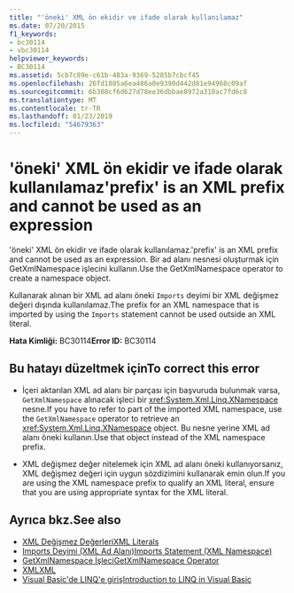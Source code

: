 ```yaml
---
title: "'öneki' XML ön ekidir ve ifade olarak kullanılamaz"
ms.date: 07/20/2015
f1_keywords:
- bc30114
- vbc30114
helpviewer_keywords:
- BC30114
ms.assetid: 5cb7c89e-c61b-483a-9369-5285b7cbcf45
ms.openlocfilehash: 26fd1805a6ea486a0e9390d442d81e94968c09af
ms.sourcegitcommit: 6b308cf6d627d78ee36dbbae8972a310ac7fd6c8
ms.translationtype: MT
ms.contentlocale: tr-TR
ms.lasthandoff: 01/23/2019
ms.locfileid: "54679363"
---
```

# <a name="prefix-is-an-xml-prefix-and-cannot-be-used-as-an-expression"></a><span data-ttu-id="5cd8f-102">'öneki' XML ön ekidir ve ifade olarak kullanılamaz</span><span class="sxs-lookup"><span data-stu-id="5cd8f-102">'prefix' is an XML prefix and cannot be used as an expression</span></span>
<span data-ttu-id="5cd8f-103">'öneki' XML ön ekidir ve ifade olarak kullanılamaz.</span><span class="sxs-lookup"><span data-stu-id="5cd8f-103">'prefix' is an XML prefix and cannot be used as an expression.</span></span> <span data-ttu-id="5cd8f-104">Bir ad alanı nesnesi oluşturmak için GetXmlNamespace işlecini kullanın.</span><span class="sxs-lookup"><span data-stu-id="5cd8f-104">Use the GetXmlNamespace operator to create a namespace object.</span></span>  
  
 <span data-ttu-id="5cd8f-105">Kullanarak alınan bir XML ad alanı öneki `Imports` deyimi bir XML değişmez değeri dışında kullanılamaz.</span><span class="sxs-lookup"><span data-stu-id="5cd8f-105">The prefix for an XML namespace that is imported by using the `Imports` statement cannot be used outside an XML literal.</span></span>  
  
 <span data-ttu-id="5cd8f-106">**Hata Kimliği:** BC30114</span><span class="sxs-lookup"><span data-stu-id="5cd8f-106">**Error ID:** BC30114</span></span>  
  
## <a name="to-correct-this-error"></a><span data-ttu-id="5cd8f-107">Bu hatayı düzeltmek için</span><span class="sxs-lookup"><span data-stu-id="5cd8f-107">To correct this error</span></span>  
  
-   <span data-ttu-id="5cd8f-108">İçeri aktarılan XML ad alanı bir parçası için başvuruda bulunmak varsa, `GetXmlNamespace` alınacak işleci bir <xref:System.Xml.Linq.XNamespace> nesne.</span><span class="sxs-lookup"><span data-stu-id="5cd8f-108">If you have to refer to part of the imported XML namespace, use the `GetXmlNamespace` operator to retrieve an <xref:System.Xml.Linq.XNamespace> object.</span></span> <span data-ttu-id="5cd8f-109">Bu nesne yerine XML ad alanı öneki kullanın.</span><span class="sxs-lookup"><span data-stu-id="5cd8f-109">Use that object instead of the XML namespace prefix.</span></span>  
  
-   <span data-ttu-id="5cd8f-110">XML değişmez değer nitelemek için XML ad alanı öneki kullanıyorsanız, XML değişmez değeri için uygun sözdizimini kullanarak emin olun.</span><span class="sxs-lookup"><span data-stu-id="5cd8f-110">If you are using the XML namespace prefix to qualify an XML literal, ensure that you are using appropriate syntax for the XML literal.</span></span>  
  
## <a name="see-also"></a><span data-ttu-id="5cd8f-111">Ayrıca bkz.</span><span class="sxs-lookup"><span data-stu-id="5cd8f-111">See also</span></span>
- [<span data-ttu-id="5cd8f-112">XML Değişmez Değerleri</span><span class="sxs-lookup"><span data-stu-id="5cd8f-112">XML Literals</span></span>](../../visual-basic/language-reference/xml-literals/index.md)
- [<span data-ttu-id="5cd8f-113">Imports Deyimi (XML Ad Alanı)</span><span class="sxs-lookup"><span data-stu-id="5cd8f-113">Imports Statement (XML Namespace)</span></span>](../../visual-basic/language-reference/statements/imports-statement-xml-namespace.md)
- [<span data-ttu-id="5cd8f-114">GetXmlNamespace İşleci</span><span class="sxs-lookup"><span data-stu-id="5cd8f-114">GetXmlNamespace Operator</span></span>](../../visual-basic/language-reference/operators/getxmlnamespace-operator.md)
- [<span data-ttu-id="5cd8f-115">XML</span><span class="sxs-lookup"><span data-stu-id="5cd8f-115">XML</span></span>](../../visual-basic/programming-guide/language-features/xml/index.md)
- [<span data-ttu-id="5cd8f-116">Visual Basic'de LINQ'e giriş</span><span class="sxs-lookup"><span data-stu-id="5cd8f-116">Introduction to LINQ in Visual Basic</span></span>](../../visual-basic/programming-guide/language-features/linq/introduction-to-linq.md)
